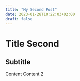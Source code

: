 ```yaml
---
title: "My Second Post"
date: 2023-01-28T10:22:03+02:00
draft: false
---
```

# Title Second
## Subtitle

Content
Content 2


